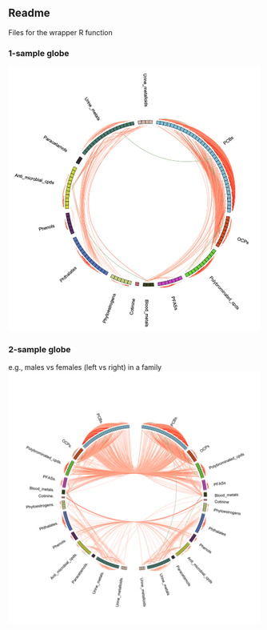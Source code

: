 ## Readme

Files for the wrapper R function

### 1-sample globe
<img src="https://github.com/jakemkc/exposome_variability/blob/master/R_function/chord_1_sample.png">


### 2-sample globe
e.g., males vs females (left vs right) in a family
<img src="https://github.com/jakemkc/exposome_variability/blob/master/R_function/chord_2_samples.png">
